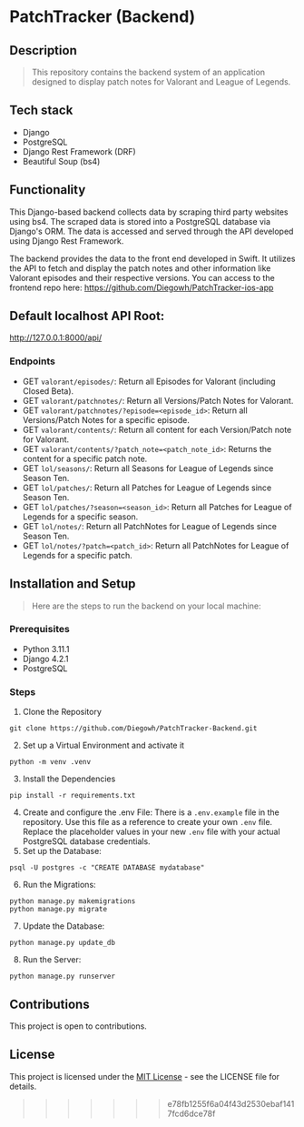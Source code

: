 # PatchTracker (Backend)

## Description

> This repository contains the backend system of an application designed to display patch notes for Valorant and League of Legends. 

## Tech stack

* Django
* PostgreSQL
* Django Rest Framework (DRF)
* Beautiful Soup (bs4)

## Functionality
This Django-based backend collects data by scraping third party websites using bs4. The scraped data is stored into a PostgreSQL database via Django's ORM.
The data is accessed and served through the API developed using Django Rest Framework.

The backend provides the data to the front end developed in Swift. It utilizes the API to fetch and display the patch notes and other information like Valorant episodes and their respective versions.
You can access to the frontend repo here: https://github.com/Diegowh/PatchTracker-ios-app

## Default localhost API Root:
http://127.0.0.1:8000/api/

### Endpoints
* GET `valorant/episodes/`: Return all Episodes for Valorant (including Closed Beta).
* GET `valorant/patchnotes/`: Return all Versions/Patch Notes for Valorant.
* GET `valorant/patchnotes/?episode=<episode_id>`: Return all Versions/Patch Notes for a specific episode.
* GET `valorant/contents/`: Return all content for each Version/Patch note for Valorant.
* GET `valorant/contents/?patch_note=<patch_note_id>`: Returns the content for a specific patch note.
* GET `lol/seasons/`: Return all Seasons for League of Legends since Season Ten.
* GET `lol/patches/`: Return all Patches for League of Legends since Season Ten.
* GET `lol/patches/?season=<season_id>`: Return all Patches for League of Legends for a specific season.
* GET `lol/notes/`: Return all PatchNotes for League of Legends since Season Ten.
* GET `lol/notes/?patch=<patch_id>`: Return all PatchNotes for League of Legends for a specific patch.
  

## Installation and Setup
> Here are the steps to run the backend on your local machine:

### Prerequisites
* Python 3.11.1
* Django 4.2.1
* PostgreSQL

### Steps
1. Clone the Repository
```
git clone https://github.com/Diegowh/PatchTracker-Backend.git
```
2. Set up a Virtual Environment and activate it
```
python -m venv .venv
```
3. Install the Dependencies
```
pip install -r requirements.txt
```
4. Create and configure the .env File: There is a `.env.example` file in the repository. Use this file as a reference to create your own `.env` file. Replace the placeholder values in your new `.env` file with your actual PostgreSQL database credentials.
5. Set up the Database:
```
psql -U postgres -c "CREATE DATABASE mydatabase"
```
6. Run the Migrations:
```
python manage.py makemigrations
python manage.py migrate
```
7. Update the Database:
```
python manage.py update_db
```
8. Run the Server:
```
python manage.py runserver
```


## Contributions

This project is open to contributions.

## License
This project is licensed under the [MIT License](https://opensource.org/license/mit/) - see the LICENSE file for details.
>>>>>>> e78fb1255f6a04f43d2530ebaf1417fcd6dce78f
